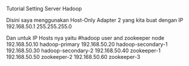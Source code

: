 Tutorial Setting Server Hadoop

Disini saya menggunakan Host-Only Adapter 2 yang kita buat dengan IP
192.168.50.1
255.255.255.0

Dan untuk IP Hosts nya yaitu
#hadoop user and zookeeper node
192.168.50.10 hadoop-primary
192.168.50.20 hadoop-secondary-1
192.168.50.30 hadoop-secondary-2
192.168.50.40 zookeeper-1
192.168.50.50 zookeeper-2
192.168.50.60 zookeeper-3
